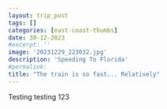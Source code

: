 ```yaml
---
layout: trip_post
tags: []
categories: [east-coast-thumbs]
date: 30-12-2023
#excerpt: ''
image: '20231229_223032.jpg'
description: 'Speeding To Florida'
#permalink:
title: "The train is so fast... Relatively"
---
```


Testing testing 123